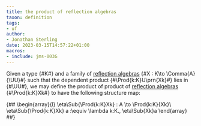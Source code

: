 ```yaml
---
title: the product of reflection algebras
taxon: definition
tags:
- uf
author:
- Jonathan Sterling
date: 2023-03-15T14:57:22+01:00
macros:
- include: jms-003G
---
```


Given a type {#K#} and a family of [reflection algebras](jms-003O) {#X : K\to \Comma{A}{\UU}#} such that the dependent product {#\Prod{k:K}U\prn{Xk}#} lies in {#\UU#}, we may define the product of product of [reflection algebras](jms-003O) {#\Prod{k:K}Xk#} to have the following structure map:

{##
  \begin{array}{l}
    \eta\Sub{\Prod{k:K}Xk} : A \to \Prod{k:K}{Xk}\\
    \eta\Sub{\Prod{k:K}Xk} a :\equiv \lambda k:K.\, \eta\Sub{Xk}a
  \end{array}
##}
